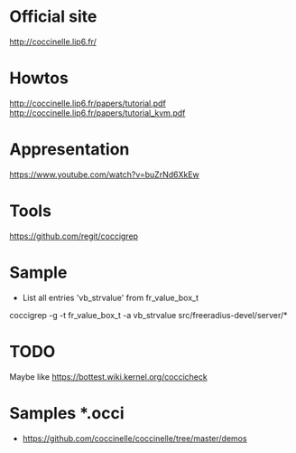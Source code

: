 
# Official site
http://coccinelle.lip6.fr/

# Howtos
http://coccinelle.lip6.fr/papers/tutorial.pdf
http://coccinelle.lip6.fr/papers/tutorial_kvm.pdf

# Appresentation
https://www.youtube.com/watch?v=buZrNd6XkEw

# Tools
https://github.com/regit/coccigrep

# Sample

- List all entries 'vb_strvalue' from fr_value_box_t

coccigrep -g -t fr_value_box_t -a vb_strvalue src/freeradius-devel/server/*

# TODO
Maybe like https://bottest.wiki.kernel.org/coccicheck

# Samples *.occi
- https://github.com/coccinelle/coccinelle/tree/master/demos

